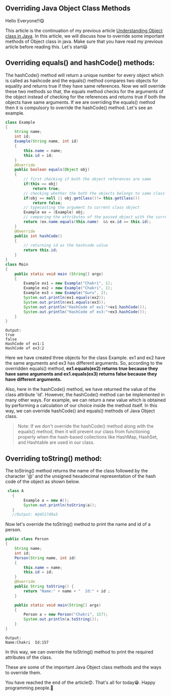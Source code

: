 ## Overriding Java Object Class Methods

Hello Everyone!!😋

This article is the continuation of my previous article [Understanding Object class in Java](https://chakradharblogs.hashnode.dev/understanding-object-class-in-java). In this article, we will discuss how to override some important methods of Object class in java. Make sure that you have read my previous article before reading this. Let's start😃

## Overriding equals() and hashCode() methods:
The hashCode() method will return a unique number for every object which is called as hashcode and the equals() method compares two objects for equality and returns true if they have same references. Now we will override these two methods so that, the equals method checks for the arguments of the object instead of checking for the references and returns true if both the objects have same arguments. If we are overriding the equals() method then it is compulsory to override the hashCode() method. Let's see an example.

``` java
class Example 
{ 
    String name; 
    int id; 
    Example(String name, int id) 
    { 
        this.name = name; 
        this.id = id; 
    } 
    @Override
    public boolean equals(Object obj) 
    {
        // first checking if both the object references are same
        if(this == obj) 
            return true; 
        // checking whether the both the objects belongs to same class or not
        if(obj == null || obj.getClass()!= this.getClass()) 
            return false; 
        // typecasting the argument to current class object
        Example ex = (Example) obj; 
        // comparing the attributes of the passed object with the current object 
        return (ex.name.equals(this.name)  && ex.id == this.id); 
    } 
    @Override
    public int hashCode() 
    { 
        // returning id as the hashcode value
        return this.id; 
    } 
} 
class Main 
{ 
    public static void main (String[] args)  
    { 
        Example ex1 = new Example("Chakri", 1); 
        Example ex2 = new Example("Chakri", 1); 
        Example ex3 = new Example("Guru", 2);
        System.out.println(ex1.equals(ex2));
        System.out.println(ex1.equals(ex3));
        System.out.println("HashCode of ex1:"+ex1.hashCode());
        System.out.println("HashCode of ex3:"+ex3.hashCode());
    } 
}

```
```
Output:
true
false
HashCode of ex1:1
HashCode of ex3:2
```
Here we have created three objects for the class Example. ex1 and ex2 have the same arguments and ex3 has different arguments. So, according to the overridden equals() method, **ex1.equals(ex2) returns true because they have same arguments and ex1.equals(ex3) returns false because they have different arguments.**

Also, here in the hashCode() method, we have returned the value of the class attribute 'id'. However, the hashCode() method can be implemented in many other ways. For example, we can return a new value which is obtained by performing a calculation of our choice inside the method itself. In this way, we can override hashCode() and equals() methods of Java Object class.
>Note: If we don't override the hashCode() method along with the equals() method, then it will prevent our class from functioning properly when the hash-based collections like HashMap, HashSet, and Hashtable are used in our class.

## Overriding toString() method:
The toString() method returns the name of the class followed by the character '@' and the unsigned hexadecimal representation of the hash code of the object as shown below.

``` java
 class A
   {
        Example a = new A();
        System.out.println(toString(a));
   }
   //Output: A@4517d9a3
```
Now let's override the toString() method to print the name and id of a person.

``` java
public class Person 
{
    String name;
    int id;
    Person(String name, int id)
    {
        this.name = name;
        this.id = id;
    }
    @Override
	public String toString() {
		return "Name:" + name + "  Id:" + id ;
    }

    public static void main(String[] args)
    {
        Person a = new Person("Chakri", 157);
        System.out.println(a.toString());
    }
}
```
```
Output:
Name:Chakri  Id:157
```
In this way, we can override the toString() method to print the required attributes of the class.

These are some of the important Java Object class methods and the ways to override them.

You have reached the end of the article😍. That's all for today😁. Happy programming people.💛





